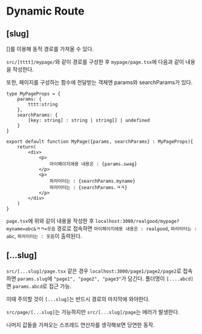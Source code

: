 # Dynamic Route

## \[slug]

\[]를 이용해 동적 경로를 가져올 수 있다.

`src/[tttt]/mypage/`와 같이 경로를 구성한 후 `mypage/page.tsx`에 다음과 같이 내용을 작성한다.

또한, 페이지를 구성하는 함수에 전달받는 객체엔 params와 searchParams가 있다.

```tsx
type MyPageProps = {
    params: {
        tttt:string
    },
	searchParams: {
		[key: string] : string | string[] | undefined
	}
}

export default function MyPage({params, searchParams} : MyPageProps){
    return(
        <div>
            <p>
                마이페이지에용 내용은 : {params.swag}
            </p>
            <p>
                파라미터는 : {searchParams.myname}
                파라미터는 : {searchParams.ㅋㅋ}
            </p>
        </div>
    )
}
```

`page.tsx`에 위와 같이 내용을 작성한 후 `localhost:3000/realgood/mypage?myname=abc&ㅋㅋ=웃음` 경로로 접속하면 `마이페이지에용 내용은 : realgood`, `파라미터는 : abc`, `파라미터는 : 웃음`이 출력된다.

## \[...slug]

`src/[...slug]/page.tsx` 같은 경우 `localhost:3000/page1/page2/page2`로 접속하면 `params.slug`에 `"page1", "page2", "page3"`가 담긴다. 폴더명이 `[....abcd]`면 `params.abcd`로 접근 가능.

이때 주의할 것이 `[...slug]`는 반드시 경로의 마지막에 와야한다.

`src/page/[...slug]`는 가능하지만 `src/[...slug]/page`는 에러가 발생한다.

나머지 값들을 가져오는 스프레드 연산자를 생각해보면 당연한 동작.